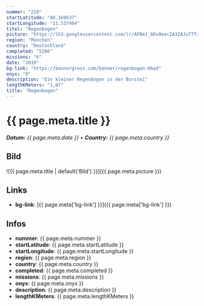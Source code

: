 ```yaml
---
nummer: "218"
startLatitude: "48.169637"
startLongitude: "11.537464"
titel: "Regenbogen"
picture: "https://lh3.googleusercontent.com/lr/AFBm1_bDvOeecZA32AJuT7fz9rZfPOGdwD3vD3iQXkTWQk07FiajQLcu2wlaZr5YVq8Vic0ond8mrnj2mYjrrCejyf51s7VUBP8WSdDq9CsZGT8HE9LrVogrqxgwWAlw33F6CUxrqW_LbyPv0GwLjf74obKApHGYbYXNADxGckNhefmKyAymg4W9Drpi5PcHPXbNrrMng047ZqnPXIOZe2S1IBSn5TkO1Jr4HJICXvsyevKzKF7XkeQkngGyd8QNAxrCnT1s6PoNnTrqHY966YvEtBoA42zVO7wpa9K-2Z4bpcmEiLIJ1gzGZZpmGI_6CeQ5MTFe1BqA-yqsYUieIiS3iw6HnUKbK5_AVkCu07M9PEYrUlUTZi4MRysJjbwZbTNmwYkZKQJiMYjDKs9lt1Y18UHIiCp6qFyWdE10mbmgqmm8_Go1mtidBPP9he_8bxRgne9Dk2oVuw1NVG8dQ8mRLTJ8cviGdYOVMnsTi0ujP2iseiPhHAhER2iZYG9WwOrOkKGoBjJ9m7CghEf1W4bdBoQMTcHThAu0_NXQDX3tw1g7GLtrfjEvgQr_mbs0ETdV-_7HKk6Pzdr_aTsrmzDppjswPVW4l79byrY-pJge1siVGQh0XvvLt7do9dSed26wVrBFPnwxXwxh_ALeqV4j1jrqbIdm3hzZSmpO29AWU8dlktmHuaYtUZnfGr8aj5uKr6RhpOjzOTyT7-_H-QJasOmdB_SyGkgcP2lS0NKKA8M6wAYLJhG0ADHE_EUa9ErjkyLlYHLNejZHzqTOBsKERWxwhthF9CTz2z7ZeMbgVGnrk-Dkvd3BBd0E3TItB_joG1RORVSBSvAS-bvvaKMSlE0MjJ1zvfI"
region: "München"
country: "Deutschland"
completed: "5286"
missions: "6"
date: "2019"
bg-link: "https://bannergress.com/banner/regenbogen-06ad"
onyx: "0"
description: "Ein kleiner Regenbogen in der Borstei"
lengthKMeters: "1,87"
title: "Regenbogen"
---
```


# {{ page.meta.title }}
_**Datum:** {{ page.meta.date }} • **Country:** {{ page.meta.country }}_

## Bild
![{{ page.meta.title | default('Bild') }}]({{ page.meta.picture }})

## Links
- **bg-link**: [{{ page.meta['bg-link'] }}]({{ page.meta['bg-link'] }})

## Infos
- **nummer**: {{ page.meta.nummer }}
- **startLatitude**: {{ page.meta.startLatitude }}
- **startLongitude**: {{ page.meta.startLongitude }}
- **region**: {{ page.meta.region }}
- **country**: {{ page.meta.country }}
- **completed**: {{ page.meta.completed }}
- **missions**: {{ page.meta.missions }}
- **onyx**: {{ page.meta.onyx }}
- **description**: {{ page.meta.description }}
- **lengthKMeters**: {{ page.meta.lengthKMeters }}

